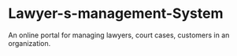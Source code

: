 # Lawyer-s-management-System
An online portal for managing lawyers, court cases, customers in an organization.
